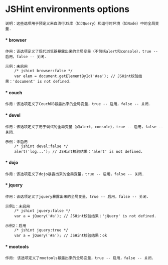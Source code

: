 # JSHint environments options

    说明：这些选项用于预定义来自流行JS库（如JQuery）和运行时环境（如Node）中的全局变量.
    
#### * browser

    作用：该选项定义了现代浏览器暴露出来的全局变量（不包括alert和console），true -- 启用，false -- 关闭.
    
    示例：未启用    
        /* jshint browser:false */
        var elem = document.getElementById('#aa'); // JSHint校验结果：'document' is not defined.
    
#### * couch

    作用：该选项定义了CouchDB暴露出来的全局变量，true -- 启用，false -- 关闭.
    
#### * devel

    作用：该选项定义了用于调试的全局变量（如alert，console），true -- 启用，false -- 关闭.
    
    示例：未启用   
        /* jshint devel:false */
        alert('log...'); // JSHint校验结果：'alert' is not defined.
        
#### * dojo

    作用：该选项定义了dojo暴露出来的全局变量，true -- 启用，false -- 关闭.
    
#### * jquery

    作用：该选项定义了jquery暴露出来的全局变量，true -- 启用，false -- 关闭.
    
    示例1：未启用    
        /* jshint jquery:false */
        var a = jQuery('#a'); // JSHint校验结果：'jQuery' is not defined.
        
    示例2：启用    
        /* jshint jquery:true */
        var a = jQuery('#a'); // JSHint校验结果：ok        
    
#### * mootools

    作用: 该选项定义了mootools暴露出来的全局变量，true -- 启用，false -- 关闭.
